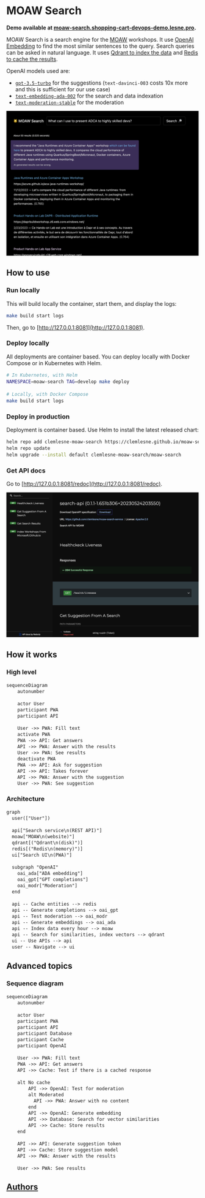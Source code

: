 # MOAW Search

**Demo available at [moaw-search.shopping-cart-devops-demo.lesne.pro](https://moaw-search.shopping-cart-devops-demo.lesne.pro/).**

MOAW Search is a search engine for the [MOAW](https://microsoft.github.io/moaw/) workshops. It use [OpenAI Embedding](https://platform.openai.com/docs/guides/embeddings) to find the most similar sentences to the query. Search queries can be asked in natural language. It uses [Qdrant to index the data](https://github.com/qdrant/qdrant) and [Redis to cache the results](https://github.com/redis/redis).

OpenAI models used are:

- [`gpt-3.5-turbo`](https://platform.openai.com/docs/models/gpt-3-5) for the suggestions (`text-davinci-003` costs 10x more and this is sufficient for our use case)
- [`text-embedding-ada-002`](https://openai.com/blog/new-and-improved-embedding-model) for the search and data indexation
- [`text-moderation-stable`](https://platform.openai.com/docs/models/moderation) for the moderation

![Application screenshot](docs/main.png)

## How to use

### Run locally

This will build locally the container, start them, and display the logs:

```bash
make build start logs
```

Then, go to [http://127.0.0.1:8081](http://127.0.0.1:8081).

### Deploy locally

All deployments are container based. You can deploy locally with Docker Compose or in Kubernetes with Helm.

```bash
# In Kubernetes, with Helm
NAMESPACE=moaw-search TAG=develop make deploy

# Locally, with Docker Compose
make build start logs
```

### Deploy in production

Deployment is container based. Use Helm to install the latest released chart:

```bash
helm repo add clemlesne-moaw-search https://clemlesne.github.io/moaw-search
helm repo update
helm upgrade --install default clemlesne-moaw-search/moaw-search
```

### Get API docs

Go to [http://127.0.0.1:8081/redoc](http://127.0.0.1:8081/redoc).

![Documentation endpoint](docs/doc.png)

## How it works

### High level

```mermaid
sequenceDiagram
    autonumber

    actor User
    participant PWA
    participant API

    User ->> PWA: Fill text
    activate PWA
    PWA ->> API: Get answers
    API ->> PWA: Answer with the results
    User ->> PWA: See results
    deactivate PWA
    PWA ->> API: Ask for suggestion
    API ->> API: Takes forever
    API ->> PWA: Answer with the suggestion
    User ->> PWA: See suggestion
```

### Architecture

```mermaid
graph
  user(["User"])

  api["Search service\n(REST API)"]
  moaw["MOAW\n(website)"]
  qdrant[("Qdrant\n(disk)")]
  redis[("Redis\n(memory)")]
  ui["Search UI\n(PWA)"]

  subgraph "OpenAI"
    oai_ada["ADA embedding"]
    oai_gpt["GPT completions"]
    oai_modr["Moderation"]
  end

  api -- Cache entities --> redis
  api -- Generate completions --> oai_gpt
  api -- Test moderation --> oai_modr
  api -- Generate embeddings --> oai_ada
  api -- Index data every hour --> moaw
  api -- Search for similarities, index vectors --> qdrant
  ui -- Use APIs --> api
  user -- Navigate --> ui
```

## Advanced topics

### Sequence diagram

```mermaid
sequenceDiagram
    autonumber

    actor User
    participant PWA
    participant API
    participant Database
    participant Cache
    participant OpenAI

    User ->> PWA: Fill text
    PWA ->> API: Get answers
    API ->> Cache: Test if there is a cached response

    alt No cache
        API ->> OpenAI: Test for moderation
        alt Moderated
          API ->> PWA: Answer with no content
        end
        API ->> OpenAI: Generate embedding
        API ->> Database: Search for vector similarities
        API ->> Cache: Store results
    end

    API ->> API: Generate suggestion token
    API ->> Cache: Store suggestion model
    API ->> PWA: Answer with the results

    User ->> PWA: See results
```

## [Authors](./AUTHORS.md)
